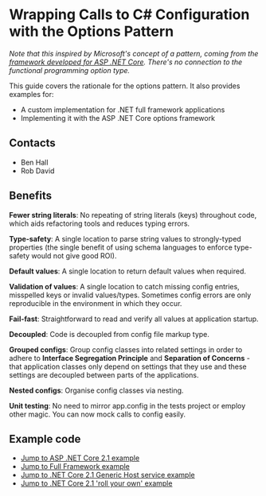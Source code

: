 # Wrapping Calls to C# Configuration with the Options Pattern

*Note that this inspired by Microsoft's concept of a pattern, coming from the [framework developed for ASP .NET Core](https://docs.microsoft.com/en-us/aspnet/core/fundamentals/configuration/options?view=aspnetcore-2.1). There's no connection to the functional programming option type.*

This guide covers the rationale for the options pattern. It also provides examples for:

- A custom implementation for .NET full framework applications
- Implementing it with the ASP .NET Core options framework

## Contacts

- Ben Hall
- Rob David

## Benefits

**Fewer string literals**: No repeating of string literals (keys) throughout code, which aids refactoring tools and reduces typing errors.

**Type-safety**: A single location to parse string values to strongly-typed properties (the single benefit of using schema languages to enforce type-safety would not give good ROI).

**Default values**: A single location to return default values when required.

**Validation of values**: A single location to catch missing config entries, misspelled keys or invalid values/types. Sometimes config errors are only reproducible in the environment in which they occur.

**Fail-fast**: Straightforward to read and verify all values at application startup.

**Decoupled**: Code is decoupled from config file markup type.

**Grouped configs**: Group config classes into related settings in order to adhere to **Interface Segregation Principle** and **Separation of Concerns** - that application classes only depend on settings that they use and these settings are decoupled between parts of the applications.

**Nested configs**: Organise config classes via nesting.

**Unit testing**: No need to mirror app.config in the tests project or employ other magic. You can now mock calls to config easily.

## Example code

- [Jump to ASP .NET Core 2.1 example](docs/netcore21.md)
- [Jump to Full Framework example](docs/netfx.md)
- [Jump to .NET Core 2.1 Generic Host service example](docs/netcore21generichost.md)
- [Jump to .NET Core 2.1 'roll your own' example](docs/netcore21diy.md)
